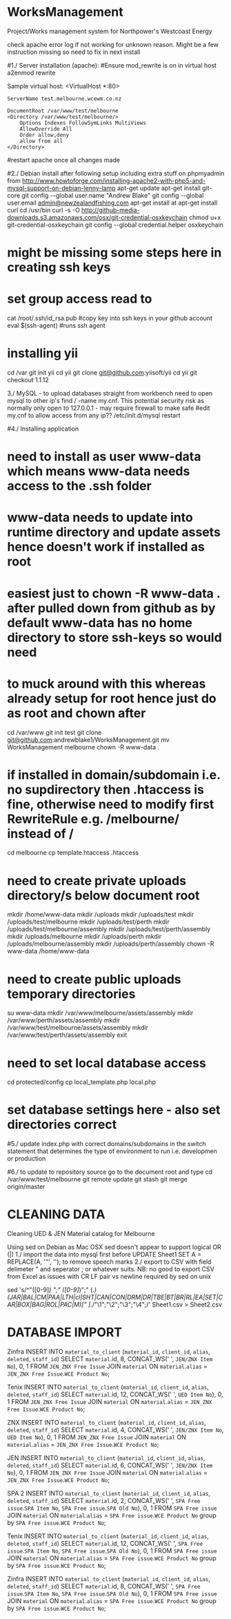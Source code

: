 WorksManagement
===============

Project/Works management system for Northpower's Westcoast Energy

check apache error log if not working for unknown reason. Might be a few instruction missing so need to fix in next install


#1./ Server installation (apache):
#Ensure mod_rewrite is on in virtual host
a2enmod rewrite

Sample virtual host:
<VirtualHost *:80>

	ServerName test.melbourne.wcewm.co.nz

	DocumentRoot /var/www/test/melbourne
	<Directory /var/www/test/melbourne/>
		Options Indexes FollowSymLinks MultiViews
		AllowOverride All
		Order allow,deny
		allow from all
	</Directory>

</VirtualHost>

#restart apache once all changes made

#2./ Debian install after following setup including extra stuff on phpmyadmin from http://www.howtoforge.com/installing-apache2-with-php5-and-mysql-support-on-debian-lenny-lamp
apt-get update
apt-get install git-core
git config --global user.name "Andrew Blake"
git config --global user.email admin@newzealandfishing.com
apt-get install at
apt-get install curl
cd /usr/bin
curl -s -O http://github-media-downloads.s3.amazonaws.com/osx/git-credential-osxkeychain
chmod u+x git-credential-osxkeychain
git config --global credential.helper osxkeychain
# might be missing some steps here in creating ssh keys
# set group access read to 
cat /root/.ssh/id_rsa.pub
#copy key into ssh keys in your github account
eval $(ssh-agent)	#runs ssh agent
# installing yii
cd /var
git init yii
cd yii
git clone git@github.com:yiisoft/yii
cd yii
git checkout 1.1.12

3./ MySQL - to upload databases straight from workbench need to open mysql to other ip's
find / -name my.cnf. This potential security risk as normally only open to 127.0.0.1 - may require firewall to make safe
#edit my.cnf to allow access from any ip??
/etc/init.d/mysql restart

#4./ Installing application
# need to install as user www-data which means www-data needs access to the .ssh folder
# www-data needs to update into runtime directory and update assets hence doesn't work if installed as root
# easiest just to chown -R www-data . after pulled down from github as by default www-data has no home directory to store ssh-keys so would need
# to muck around with this whereas already setup for root hence just do as root and chown after
cd /var/www
git init test
git clone git@github.com:andrewblake1/WorksManagement.git
mv WorksManagement melbourne
chown -R www-data .
# if installed in domain/subdomain i.e. no supdirectory then .htaccess is fine, otherwise need to modify first RewriteRule e.g. /melbourne/ instead of /
cd melbourne
cp template.htaccess .htaccess
# need to create private uploads directory/s below document root
mkdir /home/www-data
mkdir /uploads
mkdir /uploads/test
mkdir /uploads/test/melbourne
mkdir /uploads/test/perth
mkdir /uploads/test/melbourne/assembly
mkdir /uploads/test/perth/assembly
mkdir /uploads/melbourne
mkdir /uploads/perth
mkdir /uploads/melbourne/assembly
mkdir /uploads/perth/assembly
chown -R www-data /home/www-data
# need to create public uploads temporary directories
su www-data
mkdir /var/www/melbourne/assets/assembly
mkdir /var/www/perth/assets/assembly
mkdir /var/www/test/melbourne/assets/assembly
mkdir /var/www/test/perth/assets/assembly
exit


# need to set local database access
cd protected/config
cp local_template.php local.php
# set database settings here - also set directories correct

#5./ update index.php with correct domains/subdomains in the switch statement that determines the type of environment to run i.e. developmen or production

#6./ to update to repository source go to the document root and type
cd /var/www/test/melbourne
git remote update
git stash
git merge origin/master


CLEANING DATA
=============
Cleaning UED & JEN Material catalog for Melbourne

Using sed on Debian as Mac OSX sed doesn't appear to support logical OR (|)
1./ import the data into mysql first before UPDATE Sheet1 SET A = REPLACE(A, '"', ''); to remove speech marks
2./ export to CSV with field delimeter " and seperator ; or whatever suits. NB: no good to export CSV from Excel as issues with CR LF pair vs newline required by sed on unix

sed 's/^"\([0-9]*\) ";" \([0-9]*\)";" \(.*\) \(JAR\|BAL\|CM\|PAA\|LTH\|cl\|SHT\|CAN\|CON\|DRM\|DR\|TBE\|BT\|BR\|RL\|EA\|SET\|CAR\|BOX\|BAG\|ROL\|PAC\|M\)[" ].*/"\1";"\2";"\3";"\4";/' Sheet1.csv > Sheet2.csv


DATABASE IMPORT
===============
Zinfra
INSERT INTO `material_to_client` (`material_id`, `client_id`, `alias`, `deleted`, `staff_id`)
SELECT `material`.id, 8, CONCAT_WS(' ', `JEN/ZNX Item No`), 0, 1
FROM `JEN_ZNX Free Issue`
JOIN `material` ON `material`.`alias` = `JEN_ZNX Free Issue`.`WCE Product No`;


Tenix
INSERT INTO `material_to_client` (`material_id`, `client_id`, `alias`, `deleted`, `staff_id`)
SELECT `material`.id, 12, CONCAT_WS(' ',  `UED Item No`), 0, 1
FROM `JEN_ZNX Free Issue`
JOIN `material` ON `material`.`alias` = `JEN_ZNX Free Issue`.`WCE Product No`;


ZNX
INSERT INTO `material_to_client` (`material_id`, `client_id`, `alias`, `deleted`, `staff_id`)
SELECT `material`.id, 4, CONCAT_WS(' ', `JEN/ZNX Item No`, `UED Item No`), 0, 1
FROM `JEN_ZNX Free Issue`
JOIN `material` ON `material`.`alias` = `JEN_ZNX Free Issue`.`WCE Product No`;

JEN
INSERT INTO `material_to_client` (`material_id`, `client_id`, `alias`, `deleted`, `staff_id`)
SELECT `material`.id, 6, CONCAT_WS(' ', `JEN/ZNX Item No`), 0, 1
FROM `JEN_ZNX Free Issue`
JOIN `material` ON `material`.`alias` = `JEN_ZNX Free Issue`.`WCE Product No`;

SPA 2
INSERT INTO `material_to_client` (`material_id`, `client_id`, `alias`, `deleted`, `staff_id`)
SELECT `material`.id, 2, CONCAT_WS(' ', `SPA Free issue`.`SPA Item No`, `SPA Free issue`.`SPA Old No`), 0, 1
FROM `SPA Free issue`
JOIN `material` ON `material`.`alias` = `SPA Free issue`.`WCE Product No`
group by `SPA Free issue`.`WCE Product No`;

Tenix
INSERT INTO `material_to_client` (`material_id`, `client_id`, `alias`, `deleted`, `staff_id`)
SELECT `material`.id, 12, CONCAT_WS(' ', `SPA Free issue`.`SPA Item No`, `SPA Free issue`.`SPA Old No`), 0, 1
FROM `SPA Free issue`
JOIN `material` ON `material`.`alias` = `SPA Free issue`.`WCE Product No`
group by `SPA Free issue`.`WCE Product No`;

Zinfra
INSERT INTO `material_to_client` (`material_id`, `client_id`, `alias`, `deleted`, `staff_id`)
SELECT `material`.id, 8, CONCAT_WS(' ', `SPA Free issue`.`SPA Item No`, `SPA Free issue`.`SPA Old No`), 0, 1
FROM `SPA Free issue`
JOIN `material` ON `material`.`alias` = `SPA Free issue`.`WCE Product No`
group by `SPA Free issue`.`WCE Product No`;
